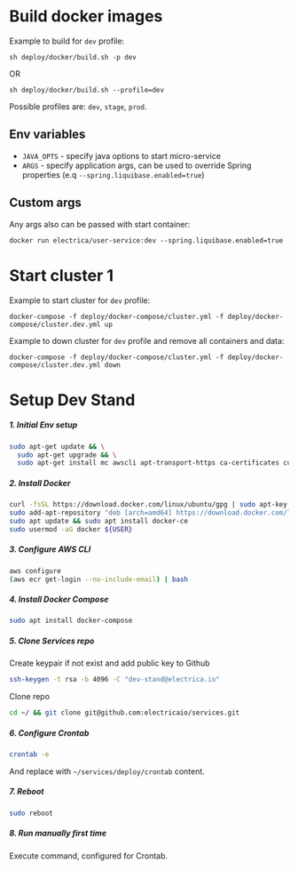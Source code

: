 # Build docker images
Example to build for `dev` profile:
```
sh deploy/docker/build.sh -p dev
```
OR
```
sh deploy/docker/build.sh --profile=dev
```
Possible profiles are: `dev`, `stage`, `prod`.

## Env variables
- `JAVA_OPTS` - specify java options to start micro-service
- `ARGS` - specify application args, can be used to override Spring properties (e.q `--spring.liquibase.enabled=true`)

## Custom args
Any args also can be passed with start container:
```
docker run electrica/user-service:dev --spring.liquibase.enabled=true
```

# Start cluster 1
Example to start cluster for `dev` profile:
```
docker-compose -f deploy/docker-compose/cluster.yml -f deploy/docker-compose/cluster.dev.yml up
```

Example to down cluster for `dev` profile and remove all containers and data:
```
docker-compose -f deploy/docker-compose/cluster.yml -f deploy/docker-compose/cluster.dev.yml down
```

# Setup Dev Stand

##### 1. Initial Env setup
```bash
sudo apt-get update && \
  sudo apt-get upgrade && \
  sudo apt-get install mc awscli apt-transport-https ca-certificates curl software-properties-common
```

##### 2. Install Docker
```bash
curl -fsSL https://download.docker.com/linux/ubuntu/gpg | sudo apt-key add -
sudo add-apt-repository "deb [arch=amd64] https://download.docker.com/linux/ubuntu bionic stable"
sudo apt update && sudo apt install docker-ce
sudo usermod -aG docker ${USER}
```

##### 3. Configure AWS CLI
```bash
aws configure
(aws ecr get-login --no-include-email) | bash
```

##### 4. Install Docker Compose
```bash
sudo apt install docker-compose
```

##### 5. Clone Services repo
Create keypair if not exist and add public key to Github 
```bash
ssh-keygen -t rsa -b 4096 -C "dev-stand@electrica.io"
```
Clone repo
```bash
cd ~/ && git clone git@github.com:electricaio/services.git
```

##### 6. Configure Crontab
```bash
crontab -e
```
And replace with `~/services/deploy/crontab` content.

##### 7. Reboot
```bash
sudo reboot
```

##### 8. Run manually first time
Execute command, configured for Crontab.
